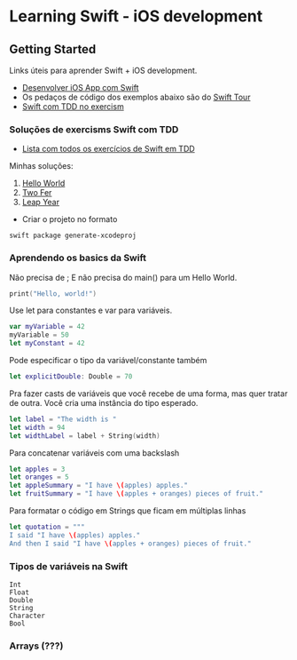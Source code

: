 # Learning Swift - iOS development

## Getting Started
Links úteis para aprender Swift + iOS development.
* [Desenvolver iOS App com Swift](https://developer.apple.com/library/archive/referencelibrary/GettingStarted/DevelopiOSAppsSwift/index.html#//apple_ref/doc/uid/TP40015214-CH2-SW1)
* Os pedaços de código dos exemplos abaixo são do [Swift Tour](https://docs.swift.org/swift-book/GuidedTour/GuidedTour.html#)
* [Swift com TDD no exercism](http://exercism.io/languages/swift/exercises)

### Soluções de exercisms Swift com TDD 
* [Lista com todos os exercícios de Swift em TDD](http://exercism.io/languages/swift/exercises)

Minhas soluções:
1. [Hello World](http://exercism.io/submissions/d17127eef148494792976ceb8c7504cc)
2. [Two Fer](http://exercism.io/submissions/48582fcbbc37402aa4bb95279dfe7c4c)
3. [Leap Year](http://exercism.io/submissions/a7cddfae87604cd8aec10e933a5d98a4)

* Criar o projeto no formato 
```
swift package generate-xcodeproj
```

### Aprendendo os basics da Swift

Não precisa de ; E não precisa do main() para um Hello World.
```swift
print("Hello, world!")
```
Use let para constantes e var para variáveis.
```swift
var myVariable = 42
myVariable = 50
let myConstant = 42
```
Pode especificar o tipo da variável/constante também
```swift
let explicitDouble: Double = 70
```
Pra fazer casts de variáveis que você recebe de uma forma, mas quer tratar de outra. 
Você cria uma instância do tipo esperado.
```swift
let label = "The width is "
let width = 94
let widthLabel = label + String(width)
```
Para concatenar variáveis com uma backslash
```swift
let apples = 3
let oranges = 5
let appleSummary = "I have \(apples) apples."
let fruitSummary = "I have \(apples + oranges) pieces of fruit."
```
Para formatar o código em Strings que ficam em múltiplas linhas
```swift
let quotation = """
I said "I have \(apples) apples."
And then I said "I have \(apples + oranges) pieces of fruit."
```
### Tipos de variáveis na Swift
```
Int
Float
Double
String
Character
Bool
```
### Arrays (???)

